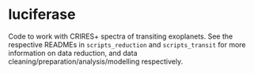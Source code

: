 # luciferase
Code to work with CRIRES+ spectra of transiting exoplanets. See the respective READMEs in `scripts_reduction` and `scripts_transit` for more information on data reduction, and data cleaning/preparation/analysis/modelling respectively.
